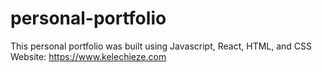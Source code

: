 # personal-portfolio
This personal portfolio was built using Javascript, React, HTML, and CSS
Website: https://www.kelechieze.com
